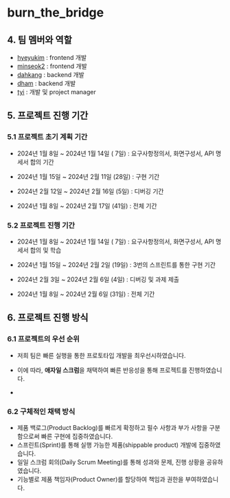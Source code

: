 # burn_the_bridge


## 4. 팀 멤버와 역할

- [hyeyukim](https://github.com/hey-uu) : frontend 개발
- [minseok2](https://github.com/gerry-mandering) : frontend 개발
- [dahkang](https://github.com/geneeol) : backend 개발
- [dham](https://github.com/dh4m) : backend 개발
- [tyi](https://github.com/tg201005) : 개발 및 project manager




## 5. 프로젝트 진행 기간
### 5.1 프로젝트 초기 계획 기간
- 2024년 1월  8일 ~ 2024년 1월 14일 ( 7일) : 요구사항정의서, 화면구성서, API 명세서 합의 기간
- 2024년 1월 15일 ~ 2024년 2월 11일 (28일) : 구현 기간
- 2024년 2월 12일 ~ 2024년 2월 16일 (5일) : 디버깅 기간

  
- 2024년 1월  8일 ~ 2024년 2월 17일 (41일) : 전체 기간
  
### 5.2 프로젝트 진행 기간
- 2024년 1월  8일 ~ 2024년 1월 14일 ( 7일) : 요구사항정의서, 화면구성서, API 명세서 합의 및 학습
- 2024년 1월 15일 ~ 2024년 2월 2일 (19일) : 3번의 스프린트를 통한 구현 기간
- 2024년 2월 3일 ~ 2024년 2월 6일 (4일) : 디버깅 및 과제 제출

  
- 2024년 1월  8일 ~ 2024년 2월 6일 (31일) : 전체 기간

  

## 6. 프로젝트 진행 방식
### 6.1 프로젝트의 우선 순위
- 저희 팀은 빠른 실행을 통한 프로토타입 개발을 최우선시하였습니다.
- 이에 따라,  **애자일 스크럼**을 채택하여 빠른 반응성을 통해 프로젝트를 진행하였습니다.

- 

### 6.2 구체적인 채택 방식

- 제품 백로그(Product Backlog)를 빠르게 확정하고 필수 사항과 부가 사항을 구분함으로써 빠른 구현에 집중하였습니다. 
- 스프린트(Sprint)를 통해 실행 가능한 제품(shippable product) 개발에 집중하였습니다.
- 일일 스크럼 회의(Daily Scrum Meeting)를 통해 성과와 문제, 진행 상황을 공유하였습니다.
- 기능별로 제품 책임자(Product Owner)를 할당하여 책임과 권한을 부여하였습니다. 
